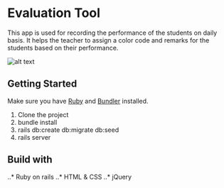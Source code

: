 # Evaluation Tool

This app is used for recording the performance of the students on daily basis. It helps the teacher
to assign a color code and remarks for the students based on their performance.

![alt text](http://res.cloudinary.com/dvmfuraf4/image/upload/v1509304482/StudentEvaluation_of2vg8.png "Logo title")

## Getting Started
Make sure you have [Ruby](https://www.ruby-lang.org/en/) and [Bundler](http://bundler.io/) installed.

1. Clone the project
2. bundle install
3. rails db:create db:migrate db:seed
4. rails server

## Build with
..* Ruby on rails
..* HTML & CSS
..* jQuery
